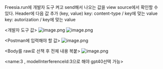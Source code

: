 Freesia.run에 개발자 도구 켜고 send해서 나오는 값을 view source에서 확인할 수 있다.
Header에 다음 값 추가 (key, value)
key: content-type / key에 맞는 value
key: autorization / key에 맞는 value

<개발자 도구 값>
![image.png](https://prod-files-secure.s3.us-west-2.amazonaws.com/a389d001-37cf-4bec-a1f5-66bfcbef58d8/c061b16a-2f67-4a0b-b1c6-44ace5f779f2/image.png)
![image.png](https://prod-files-secure.s3.us-west-2.amazonaws.com/a389d001-37cf-4bec-a1f5-66bfcbef58d8/742e0fdb-a0e6-48da-8adc-0f963ef29dfd/image.png)

<Postman에 입력해야 할 값>
![image.png](https://prod-files-secure.s3.us-west-2.amazonaws.com/a389d001-37cf-4bec-a1f5-66bfcbef58d8/5585d3e3-a2b1-41c3-9cc8-1d69e9f2809e/image.png)

<Body를 raw로 선책 후 전체 내용 복붙>
![image.png](https://prod-files-secure.s3.us-west-2.amazonaws.com/a389d001-37cf-4bec-a1f5-66bfcbef58d8/10d673b2-b68e-4b65-8fc0-a30f29b96183/image.png)

<name:3 , modelInterferenceId:3으로 해야 gpt40선택 가능>
